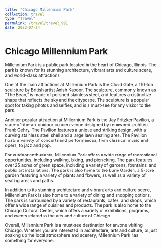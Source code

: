 ```yaml
---
title: "Chicago Millennium Park"
collection: travel
type: "Travel"
permalink: /travel/travel_991
date: 2022-07-24
---
```


# Chicago Millennium Park
Millennium Park is a public park located in the heart of Chicago, Illinois. The park is known for its stunning architecture, vibrant arts and culture scene, and world-class attractions.

One of the main attractions at Millennium Park is the Cloud Gate, a 110-ton sculpture by British artist Anish Kapoor. The sculpture, commonly known as "The Bean," is made of polished stainless steel, and features a distinctive shape that reflects the sky and the cityscape. The sculpture is a popular spot for taking photos and selfies, and is a must-see for any visitor to the park.

Another popular attraction at Millennium Park is the Jay Pritzker Pavilion, a state-of-the-art outdoor concert venue designed by renowned architect Frank Gehry. The Pavilion features a unique and striking design, with a curving stainless steel shell and a large lawn seating area. The Pavilion hosts a variety of concerts and performances, from classical music and opera, to jazz and pop.

For outdoor enthusiasts, Millennium Park offers a wide range of recreational opportunities, including walking, biking, and picnicking. The park features over 25 acres of green space, including a variety of gardens, fountains, and public art installations. The park is also home to the Lurie Garden, a 5-acre garden featuring a variety of plants and flowers, as well as a variety of seating areas and paths.

In addition to its stunning architecture and vibrant arts and culture scene, Millennium Park is also home to a variety of dining and shopping options. The park is surrounded by a variety of restaurants, cafes, and shops, which offer a wide range of cuisines and products. The park is also home to the Chicago Cultural Center, which offers a variety of exhibitions, programs, and events related to the arts and culture of Chicago.

Overall, Millennium Park is a must-see destination for anyone visiting Chicago. Whether you are interested in architecture, arts and culture, or just soaking up the local atmosphere and scenery, Millennium Park has something for everyone.
